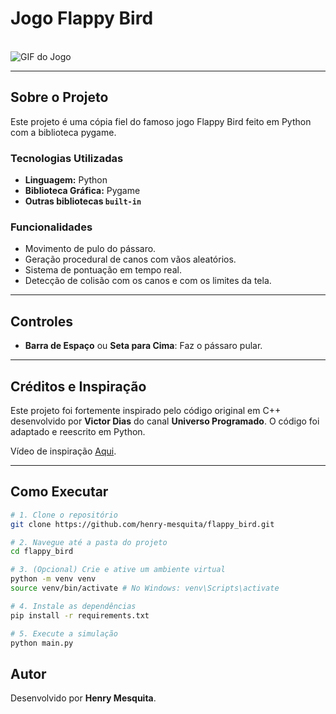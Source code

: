 # Jogo Flappy Bird

<br>

<img src="viz/flappy.gif" alt="GIF do Jogo">

---

## Sobre o Projeto

Este projeto é uma cópia fiel do famoso jogo Flappy Bird feito em Python com a biblioteca pygame.

### Tecnologias Utilizadas

- **Linguagem:** Python
- **Biblioteca Gráfica:** Pygame
- **Outras bibliotecas `built-in`**

### Funcionalidades

- Movimento de pulo do pássaro.
- Geração procedural de canos com vãos aleatórios.
- Sistema de pontuação em tempo real.
- Detecção de colisão com os canos e com os limites da tela.

---

## Controles

- **Barra de Espaço** ou **Seta para Cima**: Faz o pássaro pular.

---

## Créditos e Inspiração

Este projeto foi fortemente inspirado pelo código original em C++ desenvolvido por **Victor Dias** do canal **Universo Programado**. O código foi adaptado e reescrito em Python.

Vídeo de inspiração [Aqui](https://www.youtube.com/watch?v=A3-UQtUSTPs).

---

## Como Executar

```bash
# 1. Clone o repositório
git clone https://github.com/henry-mesquita/flappy_bird.git

# 2. Navegue até a pasta do projeto
cd flappy_bird

# 3. (Opcional) Crie e ative um ambiente virtual
python -m venv venv
source venv/bin/activate # No Windows: venv\Scripts\activate

# 4. Instale as dependências
pip install -r requirements.txt

# 5. Execute a simulação
python main.py
```

## Autor

Desenvolvido por **Henry Mesquita**.
